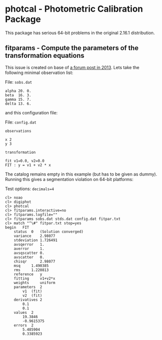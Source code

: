# photcal - Photometric Calibration Package

This package has serious 64-bit problems in the original 2.16.1 distribution.

## fitparams - Compute the parameters of the transformation equations

This issue is created on base of [a forum post in 2013](http://iraf.net/forum/viewtopic.php?showtopic=1467834). Lets take the following minimal observation list:

File: `sobs.dat`
```
alpha 20. 0.
beta  16. 3.
gamma 15. 7.
delta 13. 6.
```
and this configuration file:

File: `config.dat`
```
observations

x 2
y 3

transformation

fit v1=0.0, v2=0.0
FIT : y = v1 + v2 * x
```
The catalog remains empty in this example (but has to be given as dummy).
Running this gives a segmentation violation on 64-bit platforms:

Test options: `decimals=4`
```
cl> noao
cl> digiphot
cl> photcal
cl> fitparams.interactive=no
cl> fitparams.logfile=""
cl> fitparams sobs.dat stds.dat config.dat fitpar.txt
cl> match "^\#" fitpar.txt stop=yes
begin	FIT
	status	0	(Solution converged)
	variance	2.98077
	stdeviation	1.726491
	avsqerror	1.
	averror		1.
	avsqscatter	0.
	avscatter	0.
	chisqr		2.98077
	msq		1.490385
	rms		1.220813
	reference	y
	fitting		v1+v2*x
	weights		uniform
	parameters	2
		v1	(fit)
		v2	(fit)
	derivatives	2
		0.1
		0.1
	values	2
		19.3846
		-0.9615375
	errors	2
		5.485904
		0.3385923

```
